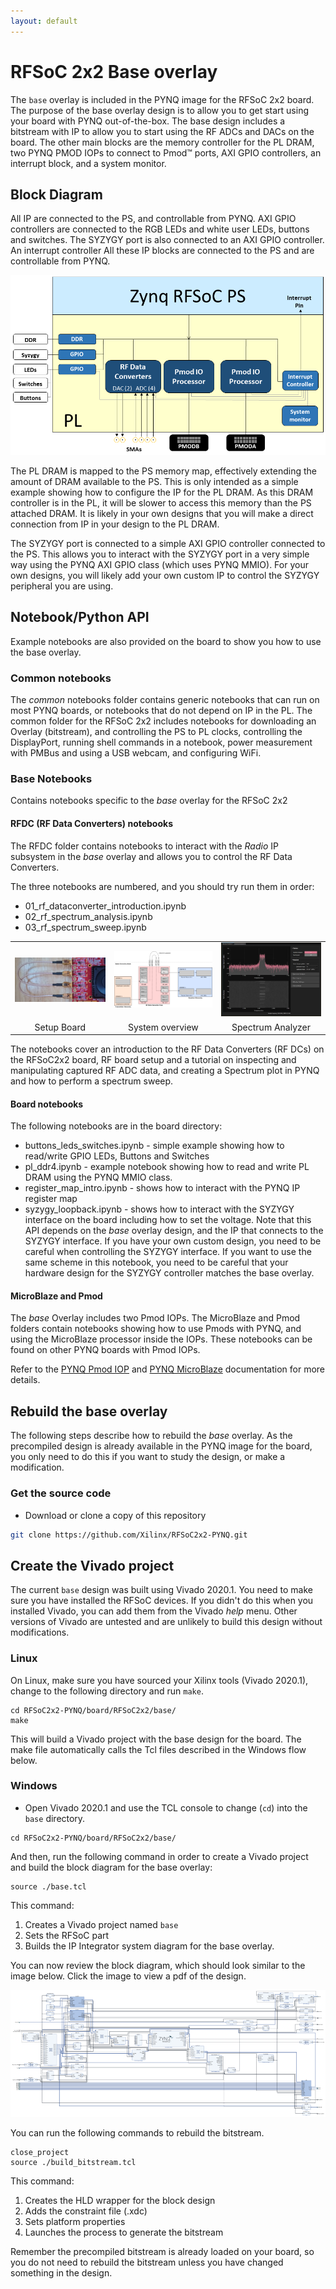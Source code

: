 ```yaml
---
layout: default
---
```


# RFSoC 2x2 Base overlay

The `base` overlay is included in the PYNQ image for the  RFSoC 2x2 board. The purpose of the base overlay design is to allow you to get start using your board with PYNQ out-of-the-box. The base design includes a bitstream with IP to allow you to start using the RF ADCs and DACs on the board. The other main blocks are the memory controller for the PL DRAM, two PYNQ PMOD IOPs to connect to Pmod™ ports, AXI GPIO controllers, an interrupt block, and a system monitor. 

## Block Diagram

All IP are connected to the PS, and controllable from PYNQ. AXI GPIO controllers are connected to the RGB LEDs and white user LEDs, buttons and switches. The SYZYGY port is also connected to an AXI GPIO controller. An interrupt controller All these IP blocks are connected to the PS and are controllable from PYNQ. 

![](./images/rfsoc_base_overlay.png)

The PL DRAM is mapped to the PS memory map, effectively extending the amount of DRAM available to the PS. This is only intended as a simple example showing how to configure the IP for the PL DRAM. As this DRAM controller is in the PL, it will be slower to access this memory than the PS attached DRAM. It is likely in your own designs that you will make a direct connection from IP in your design to the PL DRAM.  

The SYZYGY port is connected to a simple AXI GPIO controller connected to the PS. This allows you to interact with the SYZYGY port in a very simple way using the PYNQ AXI GPIO class (which uses PYNQ MMIO). For your own designs, you will likely add your own custom IP to control the SYZYGY peripheral you are using. 


## Notebook/Python API

Example notebooks are also provided on the board to show you how to use the base overlay.

### Common notebooks

The *common* notebooks folder contains generic notebooks that can run on most PYNQ boards, or notebooks that do not depend on IP in the PL. The common folder for the RFSoC 2x2 includes notebooks for downloading an Overlay (bitstream), and controlling the PS to PL clocks, controlling the DisplayPort, running shell commands in a notebook, power measurement with PMBus and using a USB webcam, and configuring WiFi.

### Base Notebooks

Contains notebooks specific to the *base* overlay for the RFSoC 2x2

#### RFDC (RF Data Converters) notebooks

The RFDC folder contains notebooks to interact with the *Radio* IP subsystem in the *base* overlay and allows you to control the RF Data Converters. 

The three notebooks are numbered, and you should try run them in order: 

* 01_rf_dataconverter_introduction.ipynb
* 02_rf_spectrum_analysis.ipynb
* 03_rf_spectrum_sweep.ipynb

 <table>
<tr>
<td style="vertical-align:middle; background:transparent;"><img src="./images/rfsoc2x2_connections_400.jpg" style="width:310px"></td>
<td style="vertical-align:middle; background:transparent;"><img src="./images/rfsystem_introduction_400.png" style="width:310px"></td>
<td style="vertical-align:middle; background:transparent;"><img src="./images/spectrum_analyzer400.png" style="width:310px"></td>
</tr>
<tr>
<td style="text-align:center; background:transparent;">Setup Board</td>
<td style="text-align:center; background:transparent;">System overview</td>
<td style="text-align:center; background:transparent;">Spectrum Analyzer</td>
</tr>
</table>

The notebooks cover an introduction to the RF Data Converters (RF DCs) on the RFSoC2x2 board, RF board setup and a tutorial on inspecting and manipulating captured RF ADC data, and creating a Spectrum plot in PYNQ and how to perform a spectrum sweep. 

#### Board notebooks

The following notebooks are in the board directory:

* buttons_leds_switches.ipynb - simple example showing how to read/write GPIO LEDs, Buttons and Switches
* pl_ddr4.ipynb - example notebook showing how to read and write PL DRAM using the PYNQ MMIO class. 
* register_map_intro.ipynb - shows how to interact with the PYNQ IP register map
* syzygy_loopback.ipynb - shows how to interact with the SYZYGY interface on the board including how to set the voltage. Note that this API depends on the *base* overlay design, and the IP that connects to the SYZYGY interface. If you have your own custom design, you need to be careful when controlling the SYZYGY interface. If you want to use the same scheme in this notebook, you need to be careful that your hardware design for the SYZYGY controller matches the base overlay. 

#### MicroBlaze and Pmod

The *base* Overlay includes two Pmod IOPs. The MicroBlaze and Pmod folders contain notebooks showing how to use Pmods with PYNQ, and using the MicroBlaze processor inside the IOPs. These notebooks can be found on other PYNQ boards with Pmod IOPs. 

Refer to the [PYNQ Pmod IOP](https://pynq.readthedocs.io/en/latest/pynq_libraries/pmod.html) and [PYNQ MicroBlaze](https://pynq.readthedocs.io/en/latest/pynq_libraries.html#pynqmicroblaze) documentation for more details. 


## Rebuild the base overlay

The following steps describe how to rebuild the *base* overlay. As the precompiled design is already available in the PYNQ image for the board, you only need to do this if you want to study the design, or make a modification. 

### Get the source code

* Download or clone a copy of this repository

```sh
git clone https://github.com/Xilinx/RFSoC2x2-PYNQ.git
```

## Create the Vivado project

The current `base` design was built using Vivado 2020.1. You need to make sure you have installed the RFSoC devices. If you didn't do this when you installed Vivado, you can add them from the Vivado *help* menu. 
Other versions of Vivado are untested and are unlikely to build this design without modifications. 

### Linux

On Linux, make sure you have sourced your Xilinx tools (Vivado 2020.1), change to the following directory and run `make`.

```console
cd RFSoC2x2-PYNQ/board/RFSoC2x2/base/
make
```

This will build a Vivado project with the base design for the board. The make file automatically calls the Tcl files described in the Windows flow below. 

### Windows

* Open Vivado 2020.1 and use the TCL console to change (`cd`) into the `base` directory. 

```console
cd RFSoC2x2-PYNQ/board/RFSoC2x2/base/
```

And then, run the following command in order to create a Vivado project and build the block diagram for the base overlay:

```console
source ./base.tcl
```

This command:

1. Creates a Vivado project named `base`
1. Sets the RFSoC part
1. Builds the IP Integrator system diagram for the base overlay. 

You can now review the block diagram, which should look similar to the image below. Click the image to view a pdf of the design.

[![](./images/rfsoc_2x2_base_t.png)](./pdf/rfsoc_2x2_base_overlay.pdf)

You can run the following commands to rebuild the bitstream.

```console
close_project
source ./build_bitstream.tcl
```

This command:

1. Creates the HLD wrapper for the block design
1. Adds the constraint file (.xdc)
1. Sets platform properties 
1. Launches the process to generate the bitstream

Remember the precompiled bitstream is already loaded on your board, so you do not need to rebuild the bitstream unless you have changed something in the design. 
